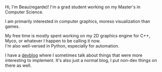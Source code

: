 Hi, I'm Beau(regarde)! I'm a grad student working on my Master's in Computer Science.<br>

I am primarily interested in computer graphics, moreso visualization than games.

My free time is mostly spent working on my 2D graphics engine for C++, Myco, or whatever I happen to be calling it now.<br>
I'm also well-versed in Python, especially for automation.

I have a [devblog](hash-collision.com) where I sometimes talk about things that were more interesting to implement.
It's also just a normal blog, I put non-dev things on there as well.
